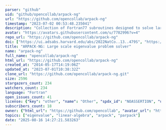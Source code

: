 ```yaml
---
parser: "github"
uid: "github/opencollab/arpack-ng"
url: "https://github.com/opencollab/arpack-ng"
timestamp: "2023-07-02 00:53:48.235041"
description: "Collection of Fortran77 subroutines designed to solve large scale eigenvalue problems."
avatar: "https://avatars.githubusercontent.com/u/7782996?v=4"
repo_url: "https://github.com/opencollab/arpack-ng"
doi: ["https://ui.adsabs.harvard.edu/abs/2022NatCo..13..479S", "https://ui.adsabs.harvard.edu/abs/2023ascl.soft06049L/abstract"]
title: "ARPACK-NG: Large scale eigenvalue problem solver"
name: "arpack-ng"
full_name: "opencollab/arpack-ng"
html_url: "https://github.com/opencollab/arpack-ng"
created_at: "2014-05-17T14:19:06Z"
updated_at: "2023-07-01T10:38:32Z"
clone_url: "https://github.com/opencollab/arpack-ng.git"
size: 2596
stargazers_count: 234
watchers_count: 234
language: "Fortran"
open_issues_count: 41
license: {"key": "other", "name": "Other", "spdx_id": "NOASSERTION", "url": null, "node_id": "MDc6TGljZW5zZTA="}
subscribers_count: 18
owner: {"html_url": "https://github.com/opencollab", "avatar_url": "https://avatars.githubusercontent.com/u/7782996?v=4", "login": "opencollab", "type": "Organization"}
topics: ["eigenvalue", "linear-algebra", "arpack", "parpack"]
date: "2025-08-16 14:27:21.583263"
---
```

